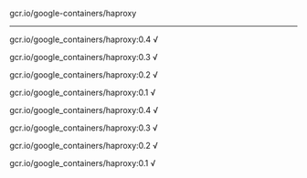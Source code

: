 gcr.io/google-containers/haproxy 

----
gcr.io/google_containers/haproxy:0.4 √

gcr.io/google_containers/haproxy:0.3 √

gcr.io/google_containers/haproxy:0.2 √

gcr.io/google_containers/haproxy:0.1 √

gcr.io/google_containers/haproxy:0.4 √

gcr.io/google_containers/haproxy:0.3 √

gcr.io/google_containers/haproxy:0.2 √

gcr.io/google_containers/haproxy:0.1 √

